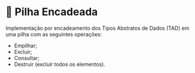 # 📝 Pilha Encadeada
Implementação por encadeamento dos Tipos Abstratos de Dados (TAD) em uma pilha com as seguintes operações:
- Empilhar;
- Excluir;
- Consultar;
- Destruir (excluir todos os elementos).